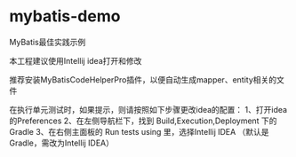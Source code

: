 # mybatis-demo
MyBatis最佳实践示例


本工程建议使用Intellij idea打开和修改

推荐安装MyBatisCodeHelperPro插件，以便自动生成mapper、entity相关的文件

在执行单元测试时，如果提示，则请按照如下步骤更改idea的配置： 1、打开idea的Preferences 2、在左侧导航栏下，找到 Build,Execution,Deployment 下的Gradle 3、在右侧主面板的 Run tests using 里，选择Intellij IDEA （默认是Gradle，需改为Intellij IDEA）

